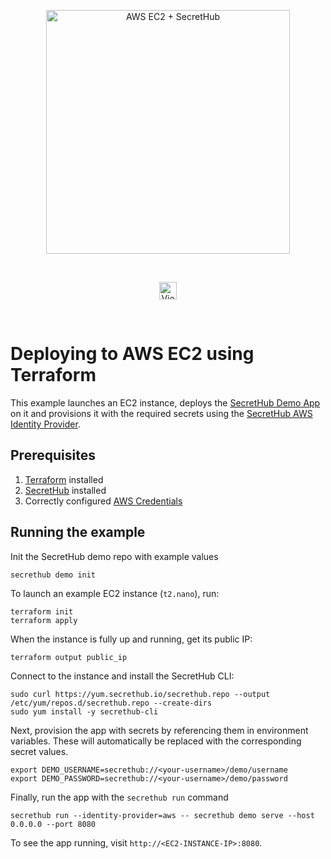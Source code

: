 <p align="center">
  <img src="https://secrethub.io/img/integrations/aws-ec2/github-banner.png?v1" alt="AWS EC2 + SecretHub" width="390">
</p>
<br/>

<p align="center">
  <a href="https://secrethub.io/docs/guides/aws-ec2/"><img alt="View Docs" src="https://secrethub.io/img/buttons/github/view-docs.png?v2" height="28" /></a>
</p>
<br/>

# Deploying to AWS EC2 using Terraform
This example launches an EC2 instance, deploys the [SecretHub Demo App](https://secrethub.io/docs/start/getting-started/#consume) on it and provisions it with the required secrets using the [SecretHub AWS Identity Provider](https://secrethub.io/docs/reference/aws/). 

## Prerequisites
1. [Terraform](https://www.terraform.io/downloads.html) installed
2. [SecretHub](https://secrethub.io/docs/start/getting-started/#install) installed
3. Correctly configured [AWS Credentials](https://www.terraform.io/docs/providers/aws/index.html#authentication)

## Running the example

Init the SecretHub demo repo with example values
```
secrethub demo init
```

To launch an example EC2 instance (`t2.nano`), run:
```
terraform init
terraform apply
```

When the instance is fully up and running, get its public IP:
```
terraform output public_ip
```

Connect to the instance and install the SecretHub CLI:
```
sudo curl https://yum.secrethub.io/secrethub.repo --output /etc/yum/repos.d/secrethub.repo --create-dirs
sudo yum install -y secrethub-cli
```

Next, provision the app with secrets by referencing them in environment variables.
These will automatically be replaced with the corresponding secret values.
```
export DEMO_USERNAME=secrethub://<your-username>/demo/username
export DEMO_PASSWORD=secrethub://<your-username>/demo/password
```

Finally, run the app with the `secrethub run` command
```
secrethub run --identity-provider=aws -- secrethub demo serve --host 0.0.0.0 --port 8080
```

To see the app running, visit `http://<EC2-INSTANCE-IP>:8080`.
